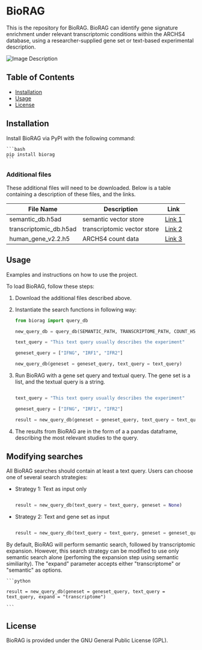 # BioRAG

This is the repository for BioRAG. BioRAG can identify gene signature enrichment under relevant transcriptomic conditions within the ARCHS4 database, using a researcher-supplied gene set or text-based experimental description. 

![Image Description](https://github.com/wlchin/bioRAG/blob/master/assets/BioRAG.png)

## Table of Contents

- [Installation](#installation)
- [Usage](#usage)
- [License](#license)

## Installation

Install BioRAG via PyPI with the following command:

    ```bash
    pip install biorag
    ```

### Additional files

These additional files will need to be downloaded. Below is a table containing a description of these files, and the links.

| File Name | Description | Link |
|-----------|-------------|------|
| semantic_db.h5ad   | semantic vector store | [Link 1](https://example.com/file1) |
| transcriptomic_db.h5ad   | transcriptomic vector store | [Link 2](https://example.com/file2) |
| human_gene_v2.2.h5    | ARCHS4 count data | [Link 3](https://example.com/file3) |

## Usage

Examples and instructions on how to use the project.

To load BioRAG, follow these steps:

1. Download the additional files described above.
2. Instantiate the search functions in following way:
    
    ```python
    from biorag import query_db

    new_query_db = query_db(SEMANTIC_PATH, TRANSCRIPTOME_PATH, COUNT_H5_PATH)

    text_query = "This text query usually describes the experiment"

    geneset_query = ["IFNG", "IRF1", "IFR2"]

    new_query_db(geneset = geneset_query, text_query = text_query)

    ```

3. Run BioRAG with a gene set query and textual query. The gene set is a list, and the textual query is a string.

    ```python

    text_query = "This text query usually describes the experiment"

    geneset_query = ["IFNG", "IRF1", "IFR2"]

    result = new_query_db(geneset = geneset_query, text_query = text_query)

    ```

4. The results from BioRAG are in the form of a a pandas dataframe, describing the most relevant studies to the query.

## Modifying searches

All BioRAG searches should contain at least a text query. Users can choose one of several search strategies:

- Strategy 1: Text as input only

    ```python

    result = new_query_db(text_query = text_query, geneset = None)

    ```

- Strategy 2: Text and gene set as input

    ```python

    result = new_query_db(text_query = text_query, geneset = geneset_query)

    ```

By default, BioRAG will perform semantic search, followed by transcriptomic expansion. However, this search strategy can be modified to use only semantic search alone (perfoming the expansion step using semantic similiarity). The "expand" parameter accepts either "transcriptome" or "semantic" as options.

    ```python

    result = new_query_db(geneset = geneset_query, text_query = text_query, expand = "transcriptome")

    ```

## License

BioRAG is provided under the GNU General Public License (GPL).